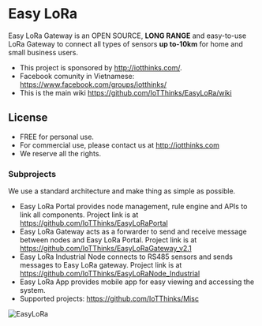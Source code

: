 # Easy LoRa
Easy LoRa Gateway is an OPEN SOURCE, **LONG RANGE** and easy-to-use LoRa Gateway to connect all types of sensors **up to-10km** for home and small business users.
* This project is sponsored by http://iotthinks.com/.
* Facebook comunity in Vietnamese: https://www.facebook.com/groups/iotthinks/
* This is the main wiki https://github.com/IoTThinks/EasyLoRa/wiki

## License
* FREE for personal use.
* For commercial use, please contact us at http://iotthinks.com
* We reserve all the rights.

### Subprojects
We use a standard architecture and make thing as simple as possible. 
* Easy LoRa Portal provides node management, rule engine and APIs to link all components.
Project link is at https://github.com/IoTThinks/EasyLoRaPortal
* Easy LoRa Gateway acts as a forwarder to send and receive message between nodes and Easy LoRa Portal.
Project link is at https://github.com/IoTThinks/EasyLoRaGateway_v2.1
* Easy LoRa Industrial Node connects to RS485 sensors and sends messages to Easy LoRa gateway. 
Project link is at https://github.com/IoTThinks/EasyLoRaNode_Industrial
* Easy LoRa App provides mobile app for easy viewing and accessing the system.
* Supported projects: https://github.com/IoTThinks/Misc

![EasyLoRa](https://user-images.githubusercontent.com/29994971/68113070-772fb980-ff25-11e9-9744-d1579a301acb.png)

